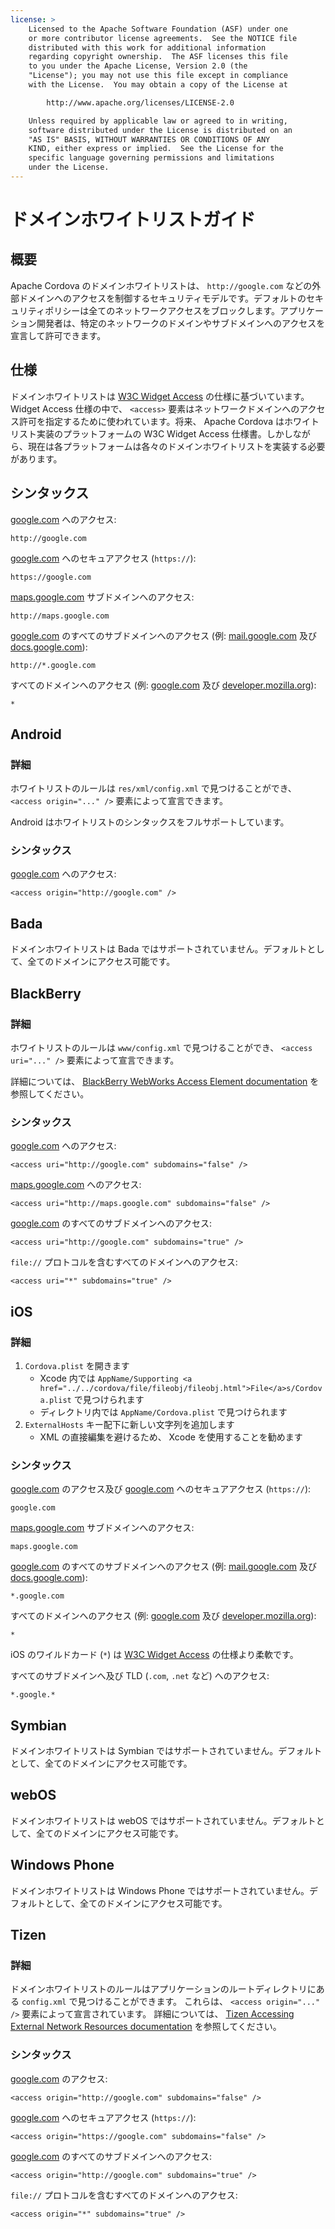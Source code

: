 ```yaml
---
license: >
    Licensed to the Apache Software Foundation (ASF) under one
    or more contributor license agreements.  See the NOTICE file
    distributed with this work for additional information
    regarding copyright ownership.  The ASF licenses this file
    to you under the Apache License, Version 2.0 (the
    "License"); you may not use this file except in compliance
    with the License.  You may obtain a copy of the License at

        http://www.apache.org/licenses/LICENSE-2.0

    Unless required by applicable law or agreed to in writing,
    software distributed under the License is distributed on an
    "AS IS" BASIS, WITHOUT WARRANTIES OR CONDITIONS OF ANY
    KIND, either express or implied.  See the License for the
    specific language governing permissions and limitations
    under the License.
---
```


ドメインホワイトリストガイド
=====================

概要
--------

Apache Cordova のドメインホワイトリストは、 `http://google.com` などの外部ドメインへのアクセスを制御するセキュリティモデルです。デフォルトのセキュリティポリシーは全てのネットワークアクセスをブロックします。アプリケーション開発者は、特定のネットワークのドメインやサブドメインへのアクセスを宣言して許可できます。

仕様
-------------

ドメインホワイトリストは [W3C Widget Access][1] の仕様に基づいています。 Widget Access 仕様の中で、 `<access>` 要素はネットワークドメインへのアクセス許可を指定するために使われています。将来、 Apache Cordova はホワイトリスト実装のプラットフォームの W3C Widget Access 仕様書。しかしながら、現在は各プラットフォームは各々のドメインホワイトリストを実装する必要があります。

シンタックス
------

[google.com][2] へのアクセス:

    http://google.com

[google.com][3] へのセキュアアクセス (`https://`):

    https://google.com

[maps.google.com][4] サブドメインへのアクセス:

    http://maps.google.com

[google.com][2] のすべてのサブドメインへのアクセス (例: [mail.google.com][5] 及び [docs.google.com][6]):

    http://*.google.com

すべてのドメインへのアクセス (例: [google.com][2] 及び [developer.mozilla.org][7]):

    *

Android
-------

### 詳細

ホワイトリストのルールは `res/xml/config.xml` で見つけることができ、 `<access origin="..." />` 要素によって宣言できます。

Android はホワイトリストのシンタックスをフルサポートしています。

### シンタックス

[google.com][2] へのアクセス:

    <access origin="http://google.com" />

Bada
----

ドメインホワイトリストは Bada ではサポートされていません。デフォルトとして、全てのドメインにアクセス可能です。

BlackBerry
----------

### 詳細

ホワイトリストのルールは `www/config.xml` で見つけることができ、 `<access uri="..." />` 要素によって宣言できます。

詳細については、 [BlackBerry WebWorks Access Element documentation][8] を参照してください。

### シンタックス

[google.com][2] へのアクセス:

    <access uri="http://google.com" subdomains="false" />

[maps.google.com][4] へのアクセス:

    <access uri="http://maps.google.com" subdomains="false" />

[google.com][2] のすべてのサブドメインへのアクセス:

    <access uri="http://google.com" subdomains="true" />

`file://` プロトコルを含むすべてのドメインへのアクセス:

    <access uri="*" subdomains="true" />

iOS
---

### 詳細

1. `Cordova.plist` を開きます
    - Xcode 内では `AppName/Supporting <a href="../../cordova/file/fileobj/fileobj.html">File</a>s/Cordova.plist` で見つけられます
    - ディレクトリ内では `AppName/Cordova.plist` で見つけられます
2. `ExternalHosts` キー配下に新しい文字列を追加します
    - XML の直接編集を避けるため、 Xcode を使用することを勧めます


### シンタックス

[google.com][2] のアクセス及び [google.com][3] へのセキュアアクセス (`https://`):

    google.com

[maps.google.com][4] サブドメインへのアクセス:

    maps.google.com

[google.com][2] のすべてのサブドメインへのアクセス (例: [mail.google.com][5] 及び [docs.google.com][6]):

    *.google.com

すべてのドメインへのアクセス (例: [google.com][2] 及び [developer.mozilla.org][7]):

    *

iOS のワイルドカード (`*`) は [W3C Widget Access][1] の仕様より柔軟です。

すべてのサブドメインへ及び TLD (`.com`, `.net` など) へのアクセス:

    *.google.*

Symbian
-------


ドメインホワイトリストは Symbian ではサポートされていません。デフォルトとして、全てのドメインにアクセス可能です。

webOS
-----

ドメインホワイトリストは webOS ではサポートされていません。デフォルトとして、全てのドメインにアクセス可能です。

Windows Phone
-------------

ドメインホワイトリストは Windows Phone ではサポートされていません。デフォルトとして、全てのドメインにアクセス可能です。

Tizen
----------

### 詳細

ドメインホワイトリストのルールはアプリケーションのルートディレクトリにある `config.xml` で見つけることができます。
これらは、 `<access origin="..." />` 要素によって宣言されています。
詳細については、 [Tizen Accessing External Network Resources documentation][9] を参照してください。


### シンタックス

[google.com][2] のアクセス:

    <access origin="http://google.com" subdomains="false" />

[google.com][3] へのセキュアアクセス (`https://`):

    <access origin="https://google.com" subdomains="false" />

[google.com][2] のすべてのサブドメインへのアクセス:

    <access origin="http://google.com" subdomains="true" />

`file://` プロトコルを含むすべてのドメインへのアクセス:

    <access origin="*" subdomains="true" />

[1]: http://www.w3.org/TR/widgets-access/
[2]: http://google.com
[3]: https://google.com
[4]: http://maps.google.com
[5]: http://mail.google.com
[6]: http://docs.google.com
[7]: http://developer.mozilla.org
[8]: https://developer.blackberry.com/html5/documentation/ww_developing/Access_element_834677_11.html
[9]: https://developer.tizen.org/help/topic/org.tizen.help.gs/Creating%20a%20Project.html?path=0_1_1_4#8814682_CreatingaProject-AccessingExternalNetworkResources
